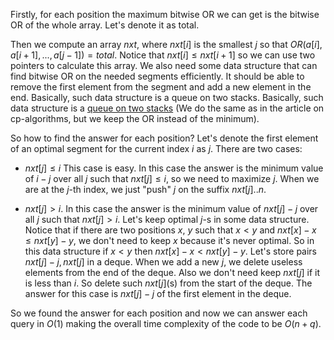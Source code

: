 Firstly, for each position the maximum bitwise OR we can get is the bitwise OR of the whole array. Let's denote it as total.

Then we compute an array $nxt$, where $nxt[i]$ is the smallest $j$ so that $OR(a[i], a[i + 1], ..., a[j - 1]) = total.$ Notice that $nxt[i] \le nxt[i + 1]$ so we can use two pointers to calculate this array. We also need some data structure that can find bitwise OR on the needed segments efficiently. It should be able to remove the first element from the segment and add a new element in the end. Basically, such data structure is a queue on two stacks. Basically, such data structure is a [queue on two stacks](https://cp-algorithms.com/data_structures/stack_queue_modification.html) (We do the same as in the article on cp-algorithms, but we keep the OR instead of the minimum).

So how to find the answer for each position? Let's denote the first element of an optimal segment for the current index $i$ as $j$. There are two cases:

- $nxt[j] \le i$ This case is easy. In this case the answer is the minimum value of $i - j$ over all $j$ such that $nxt[j] \le i$, so we need to maximize $j$. When we are at the $j$-th index, we just "push" $j$ on the suffix $nxt[j]$..$n$. 

- $nxt[j] > i.$ In this case the answer is the minimum value of $nxt[j] - j$ over all $j$ such that $nxt[j] > i$. Let's keep optimal $j$-s in some data structure. Notice that if there are two positions $x$, $y$ such that $x < y$ and $nxt[x] - x \le nxt[y] - y$, we don't need to keep $x$ because it's never optimal. So in this data structure if $x < y$ then $nxt[x] - x < nxt[y] - y$. Let's store pairs ${nxt[j] - j, nxt[j]}$ in a deque. When we add a new $j$, we delete useless elements from the end of the deque. Also we don't need keep $nxt[j]$ if it is less than $i$. So delete such $nxt[j]$(s) from the start of the deque. The answer for this case is $nxt[j] - j$ of the first element in the deque. 

So we found the answer for each position and now we can answer each query in $O(1)$ making the overall time complexity of the code to be $O(n+q)$.

